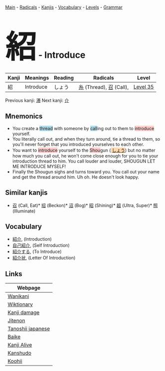 <style> bigfont {font-size: 100px}</style>
[Main](../README.md) -
[Radicals](../radicals.md) -
[Kanjis](../kanjis.md) -
[Vocabulary](../vocabulary.md) -
[Levels](../levels.md) -
[Grammar](../grammar.md)
# <bigfont> 紹</bigfont> - Introduce 

| Kanji | Meanings | Reading | Radicals | Level |
| --- | --- | --- | --- | --- |
| 紹 | Introduce | しょう | [糸](../radicals/糸.md) (Thread), [召](../radicals/召.md) (Call),  | [Level 35](../levels/wk_level35.md) |

Previous kanji: [滞](滞.md) Next kanji: [介](介.md) 

## Mnemonics
 * You create a <span style="background-color:#ADD8E6"> thread</span> with someone by <span style="background-color:#ADD8E6"> call</span>ing out to them to <span style="background-color:#ffcccb"> introduce</span> yourself.
* You literally call out, and when they turn around, tie a thread to them, so you'll never forget that you introduced yourselves to each other.
* You want to <span style="background-color:#ffcccb"> introduce</span> yourself to the <span style="background-color:#ffcccb"> Shou</span>gun (<span style="background-color:#fed8b1"> [しょう](https://jisho.org/search/しょう)</span>) but no matter how much you call out, he won't come close enough for you to tie your introduction thread to him. You call louder and louder, SHOUGUN LET ME INTRODUCE MYSELF!
* Finally the Shougun sighs and turns toward you. You call out your name and get the thread around him. Uh oh. He doesn't look happy.


## Similar kanjis
 * [召](召.md) (Call, Eat)* [招](招.md) (Beckon)* [沼](沼.md) (Bog)* [昭](昭.md) (Shining)* [超](超.md) (Ultra, Super)* [照](照.md) (Illuminate)


## Vocabulary
 * [紹介](../vocabulary/紹.md), (Introduction)
* [自己紹介](../vocabulary/紹.md), (Self Introduction)
* [紹介する](../vocabulary/紹.md), (To Introduce)
* [紹介状](../vocabulary/紹.md), (Letter Of Introduction)



## Links 

| Webpage |
| --- |
| [Wanikani          ](https://www.wanikani.com/kanji/紹) |
| [Wiktionary        ](https://en.wiktionary.org/wiki/紹) |
| [Kanji damage      ](http://www.kanjidamage.com/kanji/search?utf8=✓&q=紹) |
| [Jitenon           ](https://jitenon.com/kanji/紹) |
| [Tanoshii japanese ](https://www.tanoshiijapanese.com/dictionary/kanji.cfm?k=紹) |
| [Baike             ](https://baike.baidu.com/item/紹) |
| [Kanji Alive       ](https://app.kanjialive.com/紹) |
| [Kanshudo          ](https://www.kanshudo.com/searchmn?q=紹) |
| [Koohii            ](https://kanji.koohii.com/study/kanji/紹) |
